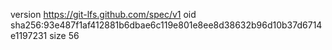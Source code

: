 version https://git-lfs.github.com/spec/v1
oid sha256:93e487f1af412881b6dbae6c119e801e8ee8d38632b96d10b37d6714e1197231
size 56
